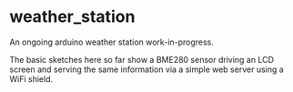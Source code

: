 # weather_station
An ongoing arduino weather station work-in-progress.

The basic sketches here so far show a BME280 sensor driving an LCD screen and serving the same information via a simple web server using a WiFi shield. 
